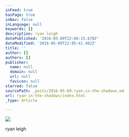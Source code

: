 ```yaml
---
inFeed: true
hasPage: true
inNav: false
inLanguage: null
keywords: []
description: ryan leigh
datePublished: '2016-05-09T22:06:15.670Z'
dateModified: '2016-05-09T22:05:41.462Z'
title: ''
author: []
authors: []
publisher:
  name: null
  domain: null
  url: null
  favicon: null
starred: false
sourcePath: _posts/2016-05-09-ryan-in-the-shadows.md
url: ryan-in-the-shadows/index.html
_type: Article

---
```

![](https://the-grid-user-content.s3-us-west-2.amazonaws.com/3427d6ea-3dc3-410e-83c5-2b59ed87e8f2.jpg)

ryan leigh